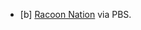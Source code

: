 
- [b] [Racoon Nation](https://www.pbs.org/wnet/nature/raccoon-nation-raccoon-fact-sheet/7553/) via PBS. 